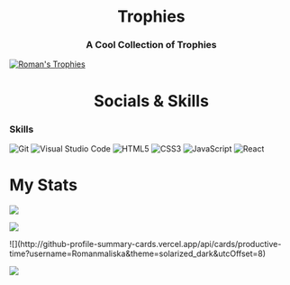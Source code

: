 <h1 align="center" color="#8700ff">Trophies
</h1>
<h3 align="center">A Cool Collection of Trophies</h3>

[![Roman's Trophies](https://github-profile-trophy.vercel.app/?username=Romanmaliska)](https://github.com/ryo-ma/github-profile-trophy)

<h1 align="center" color="#8700ff">Socials & Skills
</h1>

### Skills

![Git](https://img.shields.io/badge/git-%23F05033.svg?style=for-the-badge&logo=git&logoColor=white)
![Visual Studio Code](https://img.shields.io/badge/Visual%20Studio%20Code-0078d7.svg?style=for-the-badge&logo=visual-studio-code&logoColor=white)
![HTML5](https://img.shields.io/badge/html5-%23E34F26.svg?style=for-the-badge&logo=html5&logoColor=white)
![CSS3](https://img.shields.io/badge/css3-%231572B6.svg?style=for-the-badge&logo=css3&logoColor=white)
![JavaScript](https://img.shields.io/badge/javascript-%23323330.svg?style=for-the-badge&logo=javascript&logoColor=%23F7DF1E)
![React](https://img.shields.io/badge/react-%23000000.svg?style=for-the-badge&logo=react&logoColor=%2361DAFB)


<h1>My Stats</h1>

![](http://github-profile-summary-cards.vercel.app/api/cards/profile-details?username=Romanmaliska&theme=solarized_dark) 

![](http://github-profile-summary-cards.vercel.app/api/cards/stats?username=Romanmaliska&theme=solarized_dark) 

<div display="flex" color=>
![](http://github-profile-summary-cards.vercel.app/api/cards/productive-time?username=Romanmaliska&theme=solarized_dark&utcOffset=8) 

![](https://github-readme-stats.vercel.app/api/top-langs/?username=Romanmaliska&theme=solarized_dark&langs_count=10&layout=compact)
</div>



